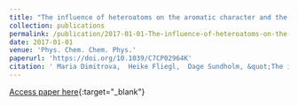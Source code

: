 ```yaml
---
title: "The influence of heteroatoms on the aromatic character and the current pathways of B$_2$N$_2$-dibenzo[a,e]pentalenes"
collection: publications
permalink: /publication/2017-01-01-The-influence-of-heteroatoms-on-the-aromatic-character-and-the-current-pathways-of-B_2N_2-dibenzopentalenes
date: 2017-01-01
venue: 'Phys. Chem. Chem. Phys.'
paperurl: 'https://doi.org/10.1039/C7CP02964K'
citation: ' Maria Dimitrova,  Heike Fliegl,  Dage Sundholm, &quot;The influence of heteroatoms on the aromatic character and the current pathways of B$_2$N$_2$-dibenzo[a,e]pentalenes.&quot; Phys. Chem. Chem. Phys., 2017.'
---
```

[Access paper here](https://doi.org/10.1039/C7CP02964K){:target="_blank"}
